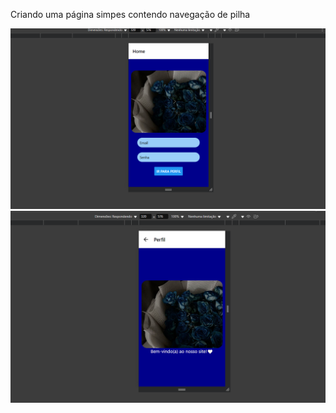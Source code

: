 Criando uma página simpes contendo navegação de pilha

![image](./assets/img/image.png)
![image](./assets/img/image1.png)